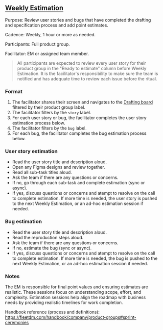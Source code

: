 ## [Weekly Estimation](https://fleetdm.com/handbook/company/product-groups#sprint-ceremonies) 

Purpose: Review user stories and bugs that have completed the drafting and specification process and add point estimates.

Cadence: Weekly, 1 hour or more as needed.

Participants: Full product group.

Facilitator: EM or assigned team member.

> All participants are expected to review every user story for their product group in the "Ready to estimate" column before Weekly Estimation. It is the facilitator's responsibility to make sure the team is notified and has adequate time to review each issue before the ritual.

### Format
1. The facilitator shares their screen and navigates to the [Drafting board](https://github.com/orgs/fleetdm/projects/67) filtered by their product group label.
2. The facilitator filters by the `story` label. 
3. For each user story or bug, the facilitator completes the user story estimation process below.
2. The facilitator filters by the `bug` label. 
3. For each bug, the facilitator completes the bug estimation process below.

### User story estimation
- Read the user story title and description aloud. 
- Open any Figma designs and review together. 
- Read all sub-task titles aloud. 
- Ask the team if there are any questions or concerns. 
- If no, go through each sub-task and complete estimation (sync or async).
- If yes, discuss questions or concerns and atempt to resolve on the call to complete estimation. If more time is needed, the user story is pushed to the next Weekly Estimation, or an ad-hoc estimation session if needed.

### Bug estimation
- Read the user story title and description aloud.
- Read the reproduction steps aloud. 
- Ask the team if there are any questions or concerns.
- If no, estimate the bug (sync or async). 
- If yes, discuss questions or concerns and atempt to resolve on the call to complete estimation. If more time is needed, the bug is pushed to the next Weekly Estimation, or an ad-hoc estimation session if needed.

### Notes
The EM is responsible for final point values and ensuring estimates are realistic. These sessions focus on understanding scope, effort, and complexity. Estimation sessions help align the roadmap with business needs by providing realistic timelines for work completion.

Handbook reference (process and definitions): https://fleetdm.com/handbook/company/product-groups#sprint-ceremonies
